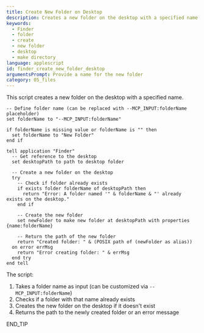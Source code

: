 ```yaml
---
title: Create New Folder on Desktop
description: Creates a new folder on the desktop with a specified name
keywords:
  - Finder
  - folder
  - create
  - new folder
  - desktop
  - make directory
language: applescript
id: finder_create_new_folder_desktop
argumentsPrompt: Provide a name for the new folder
category: 05_files
---
```


This script creates a new folder on the desktop with a specified name.

```applescript
-- Define folder name (can be replaced with --MCP_INPUT:folderName placeholder)
set folderName to "--MCP_INPUT:folderName" 

if folderName is missing value or folderName is "" then
  set folderName to "New Folder"
end if

tell application "Finder"
  -- Get reference to the desktop
  set desktopPath to path to desktop folder
  
  -- Create a new folder on the desktop
  try
    -- Check if folder already exists
    if exists folder folderName of desktopPath then
      return "Error: A folder named '" & folderName & "' already exists on the desktop."
    end if
    
    -- Create the new folder
    set newFolder to make new folder at desktopPath with properties {name:folderName}
    
    -- Return the path of the new folder
    return "Created folder: " & (POSIX path of (newFolder as alias))
  on error errMsg
    return "Error creating folder: " & errMsg
  end try
end tell
```

The script:
1. Takes a folder name as input (can be customized via `--MCP_INPUT:folderName`)
2. Checks if a folder with that name already exists
3. Creates the new folder on the desktop if it doesn't exist
4. Returns the path to the newly created folder or an error message

END_TIP
